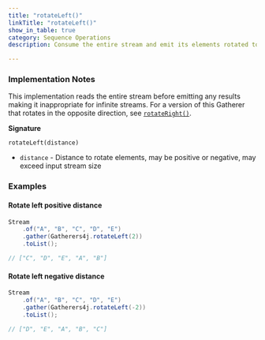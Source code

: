 ```yaml
---
title: "rotateLeft()"
linkTitle: "rotateLeft()"
show_in_table: true
category: Sequence Operations
description: Consume the entire stream and emit its elements rotated to the left `distance` number of spaces

---
```


### Implementation Notes

This implementation reads the entire stream before emitting any results making it inappropriate for infinite streams.
For a version of this Gatherer that rotates in the opposite direction, see [`rotateRight()`](/gatherers/sequence-operations/rotateright/).

**Signature**

`rotateLeft(distance)`
* `distance` - Distance to rotate elements, may be positive or negative, may exceed input stream size


### Examples

#### Rotate left positive distance

```java
Stream
    .of("A", "B", "C", "D", "E")
    .gather(Gatherers4j.rotateLeft(2))
    .toList();

// ["C", "D", "E", "A", "B"]
```

#### Rotate left negative distance

```java
Stream
    .of("A", "B", "C", "D", "E")
    .gather(Gatherers4j.rotateLeft(-2))
    .toList();

// ["D", "E", "A", "B", "C"]
```

